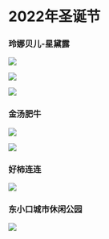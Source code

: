 # 2022年圣诞节

### 玲娜贝儿-星黛露

![](https://9.z.wiki/autoupload/20221225/6qEG.4032X3024-IMG_1726.JPG)

![](https://2.z.wiki/autoupload/20221225/1eqm.3840X2880-IMG_1797.JPG)

![](https://7.z.wiki/autoupload/20221225/nQPI.2977X2194-IMG_1805.JPG)

### 金汤肥牛

![](https://0.z.wiki/autoupload/20221225/PbKX.4032X3024-IMG_1809.JPG)

![](https://9.z.wiki/autoupload/20221225/5OEa.3024X4032-IMG_1811.JPG)

### 好柿连连

![](https://1.z.wiki/autoupload/20221225/N8La.3024X4032-IMG_1785.JPG)

### 东小口城市休闲公园

![](https://3.z.wiki/autoupload/20221225/UOW7.4032X3024-IMG_1803.JPG)
